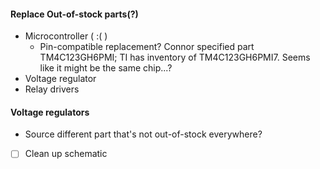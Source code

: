 #### Replace Out-of-stock parts(?)
 - Microcontroller ( :(  )
    - Pin-compatible replacement?
      Connor specified part TM4C123GH6PMI; TI has inventory of TM4C123GH6PMI7. Seems like it might be the same chip...?
 - Voltage regulator
 - Relay drivers

#### Voltage regulators
 - Source different part that's not out-of-stock everywhere?

 - [ ] Clean up schematic
